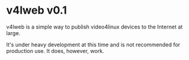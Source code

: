 v4lweb v0.1
====

v4lweb is a simple way to publish video4linux devices to the Internet at large.

It's under heavy development at this time and is not recommended for production use. It does, however, work.
